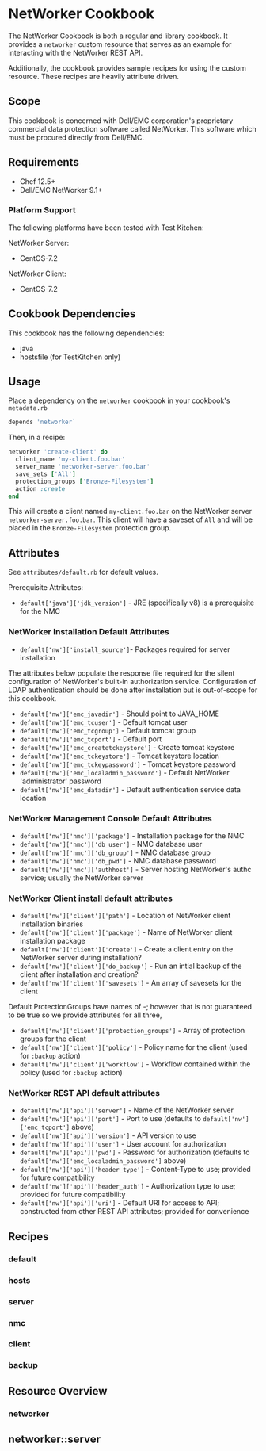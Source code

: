 # NetWorker Cookbook

The NetWorker Cookbook is both a regular and library cookbook.  It provides a `networker` custom resource that serves as an example for interacting with the NetWorker REST API.

Additionally, the cookbook provides sample recipes for using the custom resource.  These recipes are heavily attribute driven.

## Scope

This cookbook is concerned with Dell/EMC corporation's proprietary commercial data protection software called NetWorker.  This software which must be procured directly from Dell/EMC.

## Requirements

* Chef 12.5+
* Dell/EMC NetWorker 9.1+

### Platform Support

The following platforms have been tested with Test Kitchen:

NetWorker Server:

* CentOS-7.2

NetWorker Client:

* CentOS-7.2

## Cookbook Dependencies

This cookbook has the following dependencies:

* java
* hostsfile (for TestKitchen only)

## Usage

Place a dependency on the `networker` cookbook in your cookbook's `metadata.rb`

```Ruby
depends 'networker`
```

Then, in a recipe:

```Ruby
networker 'create-client' do
  client_name 'my-client.foo.bar'
  server_name 'networker-server.foo.bar'
  save_sets ['All']
  protection_groups ['Bronze-Filesystem']
  action :create
end
```

This will create a client named `my-client.foo.bar` on the NetWorker server `networker-server.foo.bar`.  This client will have a saveset of `All` and will be placed in the `Bronze-Filesystem` protection group.

## Attributes
See `attributes/default.rb` for default values.

Prerequisite Attributes:

* `default['java']['jdk_version']` - JRE (specifically v8) is a prerequisite for the NMC

### NetWorker Installation Default Attributes

* `default['nw']['install_source']`- Packages required for server installation

The attributes below populate the response file required for the silent configuration of NetWorker's built-in authorization service.  Configuration of LDAP authentication should be done after installation but is out-of-scope for this cookbook.

* `default['nw']['emc_javadir']` - Should point to JAVA_HOME
* `default['nw']['emc_tcuser']` - Default tomcat user
* `default['nw']['emc_tcgroup']` - Default tomcat group
* `default['nw']['emc_tcport']` - Default port
* `default['nw']['emc_createtckeystore']` - Create tomcat keystore
* `default['nw']['emc_tckeystore']` - Tomcat keystore location
* `default['nw']['emc_tckeypassword']` - Tomcat keystore password
* `default['nw']['emc_localadmin_password']` - Default NetWorker 'administrator' password
* `default['nw']['emc_datadir']` - Default authentication service data location

### NetWorker Management Console Default Attributes

* `default['nw']['nmc']['package']` - Installation package for the NMC
* `default['nw']['nmc']['db_user']` - NMC database user
* `default['nw']['nmc']['db_group']` - NMC database group
* `default['nw']['nmc']['db_pwd']` - NMC database password
* `default['nw']['nmc']['authhost']` - Server hosting NetWorker's authc service; usually the NetWorker server

### NetWorker Client install default attributes

* `default['nw']['client']['path']` - Location of NetWorker client installation binaries
* `default['nw']['client']['package']` - Name of NetWorker client installation package
* `default['nw']['client']['create']` - Create a client entry on the NetWorker server during installation?
* `default['nw']['client']['do_backup']` - Run an intial backup of the client after installation and creation?
* `default['nw']['client']['savesets']` - An array of savesets for the client

Default ProtectionGroups have names of <policy>-<workflow>; however that is not guaranteed to be true so we provide attributes for all three,

* `default['nw']['client']['protection_groups']` - Array of protection groups for the client
* `default['nw']['client']['policy']` - Policy name for the client (used for `:backup` action)
* `default['nw']['client']['workflow']` - Workflow contained within the policy (used for `:backup` action)

### NetWorker REST API default attributes

* `default['nw']['api']['server']` - Name of the NetWorker server
* `default['nw']['api']['port']` - Port to use (defaults to `default['nw']['emc_tcport']` above)
* `default['nw']['api']['version']` - API version to use
* `default['nw']['api']['user']` - User account for authorization
* `default['nw']['api']['pwd']` - Password for authorization (defaults to `default['nw']['emc_localadmin_password']` above)
* `default['nw']['api']['header_type']` - Content-Type to use; provided for future compatibility
* `default['nw']['api']['header_auth']` - Authorization type to use; provided for future compatibility
* `default['nw']['api']['uri']` - Default URI for access to API; constructed from other REST API attributes; provided for convenience

## Recipes

### default

### hosts

### server

### nmc

### client

### backup

## Resource Overview

### networker

## networker::server
